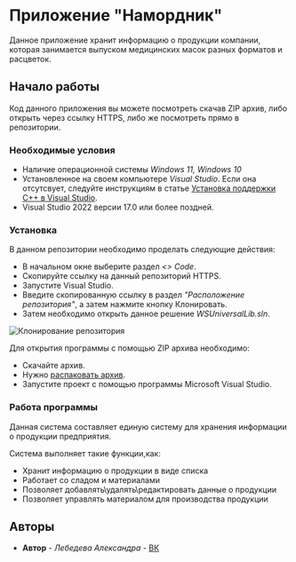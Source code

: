 # Приложение "Намордник"

Данное приложение хранит информацию о продукции компании, которая занимается выпуском медицинских масок разных форматов и расцветок.

## Начало работы

Код данного приложения вы можете посмотреть скачав ZIP архив, либо открыть через ссылку HTTPS, либо же посмотреть прямо в репозитории.

### Необходимые условия

* Наличие операционной системы *Windows 11, Windows 10*
* Установленное на своем компьютере *Visual Studio*. Если она отсутсвует, следуйте инструкциям в статье [Установка поддержки C++ в Visual Studio](https://learn.microsoft.com/ru-ru/cpp/build/vscpp-step-0-installation?view=msvc-170).
* Visual Studio 2022 версии 17.0 или более поздней.

### Установка


В данном репозитории необходимо проделать следующие действия:

+ В начальном окне выберите раздел *<> Code*.
+ Скопируйте ссылку на данный репозиторий HTTPS. 
+ Запустите Visual Studio.
+ Введите скопированную ссылку в раздел *"Расположение репозитория"*, а затем нажмите кнопку Клонировать.
+ Затем необходимо открыть данное решение *WSUniversalLib.sln*.

![Клонирование репозитория](https://sun9-52.userapi.com/impg/ERRDATVbku1soEH58sAYCHvs7WZ7e5IBd8ksTA/mbgfCPAvspM.jpg?size=880x608&quality=96&sign=a4773524c82d04f4312954c82c79c746&type=album)

Для открытия программы с помощью ZIP архива необходимо: 
+ Скачайте архив.
+ Нужно [распаковать архив](https://pomogaemkompu.temaretik.com/762276438535310039/kak-razarhivirovat-fajl-prostymi-sposobami/).
+ Запустите проект с помощью программы Microsoft Visual Studio.



### Работа программы

Данная система составляет единую систему для хранения информации о продукции предприятия.

Система выполняет такие функции,как:
+ Хранит информацию о продукции в виде списка
+ Работает со сладом и материалами
+ Позволяет добавлять\удалять\редактировать данные о продукции
+ Позволяет управлять материалом для производства продукции

## Авторы

* **Автор** - *Лебедева Александра* - [ВК](https://vk.com/s_lebedeva420)

